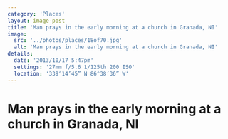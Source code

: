 ```yaml
---
category: 'Places'
layout: image-post
title: 'Man prays in the early morning at a church in Granada, NI'
image:
  src: '../photos/places/18of70.jpg'
  alt: 'Man prays in the early morning at a church in Granada, NI'
details:
  date: '2013/10/17 5:47pm'
  settings: '27mm f/5.6 1/125th 200 ISO'
  location: '339°14’45” N 86°38’36” W'
---
```

<h1 class="d-none">Man prays in the early morning at a church in Granada, NI</h1>